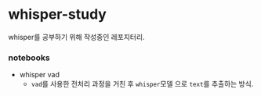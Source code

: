 # whisper-study

whisper를 공부하기 위해 작성중인 레포지터리.

### notebooks

- whisper vad
  - `vad`를 사용한 전처리 과정을 거친 후 `whisper`모델 으로 `text`를 추출하는 방식.
